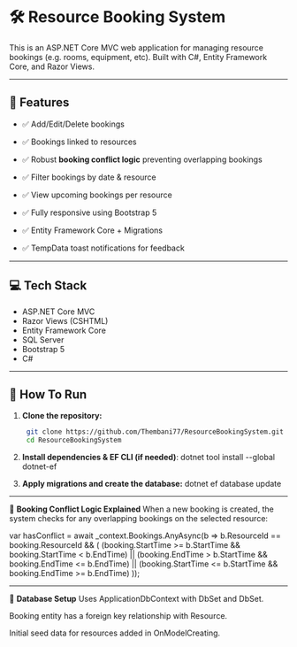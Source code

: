 # 🛠️ Resource Booking System

This is an ASP.NET Core MVC web application for managing resource bookings (e.g. rooms, equipment, etc). Built with C#, Entity Framework Core, and Razor Views.

---

## 🚀 Features

- ✅ Add/Edit/Delete bookings
  
- ✅ Bookings linked to resources
  
- ✅ Robust **booking conflict logic** preventing overlapping bookings
  
- ✅ Filter bookings by date & resource
  
- ✅ View upcoming bookings per resource

- ✅ Fully responsive using Bootstrap 5
  
- ✅ Entity Framework Core + Migrations
  
- ✅ TempData toast notifications for feedback  

---

## 💻 Tech Stack

- ASP.NET Core MVC  
- Razor Views (CSHTML)  
- Entity Framework Core  
- SQL Server  
- Bootstrap 5  
- C#  

---

## 🏁 How To Run

1. **Clone the repository:**  
   ```bash
    git clone https://github.com/Thembani77/ResourceBookingSystem.git
    cd ResourceBookingSystem

2. **Install dependencies & EF CLI (if needed)**:
    dotnet tool install --global dotnet-ef
   
3. **Apply migrations and create the database:**
    dotnet ef database update

---
🧠 **Booking Conflict Logic Explained**
When a new booking is created, the system checks for any overlapping bookings on the selected resource:
 
var hasConflict = await _context.Bookings.AnyAsync(b =>
    b.ResourceId == booking.ResourceId &&
    (
        (booking.StartTime >= b.StartTime && booking.StartTime < b.EndTime) ||
        (booking.EndTime > b.StartTime && booking.EndTime <= b.EndTime) ||
        (booking.StartTime <= b.StartTime && booking.EndTime >= b.EndTime)
    ));

---
🧱 **Database Setup**
Uses ApplicationDbContext with DbSet<Resource> and DbSet<Booking>.

Booking entity has a foreign key relationship with Resource.

Initial seed data for resources added in OnModelCreating.
